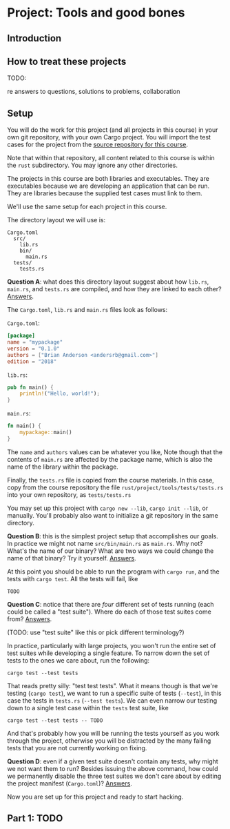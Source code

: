 # Project: Tools and good bones

## Introduction

## How to treat these projects

TODO:

re answers to questions, solutions to problems, collaboration

## Setup

You will do the work for this project (and all projects in this course) in your
own git repository, with your own Cargo project. You will import the test
cases for the project from the [source repository for this course][course].

[course]: https://github.com/pingcap/talent-plan

Note that within that repository, all content related to this course is within
the `rust` subdirectory. You may ignore any other directories.

The projects in this course are both libraries and executables. They are
executables because we are developing an application that can be run. They are
libraries because the supplied test cases must link to them.

We'll use the same setup for each project in this course.

The directory layout we will use is:

```
Cargo.toml
  src/
    lib.rs
	bin/
	  main.rs
  tests/
    tests.rs
```

**Question A**: what does this directory layout suggest about how `lib.rs`,
`main.rs`, and `tests.rs` are compiled, and how they are linked to each other?
[Answers](answers.md#question-a).

The `Cargo.toml`, `lib.rs` and `main.rs` files look as follows:

`Cargo.toml`:

```toml
[package]
name = "mypackage"
version = "0.1.0"
authors = ["Brian Anderson <andersrb@gmail.com>"]
edition = "2018"
```

`lib.rs`:

```rust
pub fn main() {
    println!("Hello, world!");
}
```

`main.rs`:

```rust
fn main() {
    mypackage::main()
}
```

The `name` and `authors` values can be whatever you like, Note though that the
contents of `main.rs` are affected by the package name, which is also the name
of the library within the package.

Finally, the `tests.rs` file is copied from the course materials. In this case,
copy from the course repository the file `rust/project/tools/tests/tests.rs`
into your own repository, as `tests/tests.rs`

You may set up this project with `cargo new --lib`, `cargo init --lib`, or
manually. You'll probably also want to initialize a git repository in the same
directory.

**Question B**: this is the simplest project setup that accomplishes our goals. In
practice we might not name `src/bin/main.rs` as `main.rs`. Why not? What's the
name of our binary? What are two ways we could change the name of that binary?
Try it yourself.
[Answers](answers.md#question-b).

At this point you should be able to run the program with `cargo run`, and the
tests with `cargo test`. All the tests will fail, like

```
TODO
```

**Question C**: notice that there are _four_ different set of tests running (each could be
called a "test suite"). Where do each of those test suites come from?
[Answers](answers.md#question-c).

(TODO: use "test suite" like this or pick different terminology?)

In practice, particularly with large projects, you won't run the entire set of
test suites while developing a single feature. To narrow down the set of tests
to the ones we care about, run the following:

```
cargo test --test tests
```

That reads pretty silly: "test test tests". What it means though is that we're
testing (`cargo test`), we want to run a specific suite of tests (`--test`), in
this case the tests in `tests.rs` (`--test tests`). We can even narrow our testing
down to a single test case within the `tests` test suite, like

```
cargo test --test tests -- TODO
```

And that's probably how you will be running the tests yourself as you work
through the project, otherwise you will be distracted by the many failing tests
that you are not currently working on fixing.

**Question D**: even if a given test suite doesn't contain any tests, why
might we not want them to run? Besides issuing the above command, how could
we permanently disable the three test suites we don't care about by
editing the project manifest (`Cargo.toml`)? [Answers](answers.md#question-d).

Now you are set up for this project and ready to start hacking.


## Part 1: TODO
